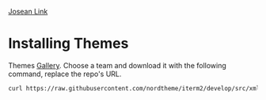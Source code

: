 [Josean Link](https://www.josean.com/posts/terminal-setup)

# Installing Themes

Themes [Gallery](https://iterm2colorschemes.com/). Choose a team and download it with the following command, replace the repo's URL.

```bash
curl https://raw.githubusercontent.com/nordtheme/iterm2/develop/src/xml/Nord.itermcolors --output ~/Downloads/nord.itermcolors
```